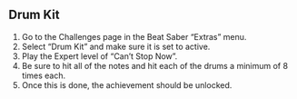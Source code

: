 ## Drum Kit

1. Go to the Challenges page in the Beat Saber “Extras” menu. 
2. Select “Drum Kit” and make sure it is set to active.
3. Play the Expert level of “Can’t Stop Now”.
4. Be sure to hit all of the notes and hit each of the drums a minimum of 8 times each.
5. Once this is done, the achievement should be unlocked.